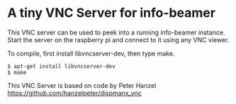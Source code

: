 A tiny VNC Server for info-beamer
=================================

This VNC server can be used to peek into a running
info-beamer instance. Start the server on the raspberry pi
and connect to it using any VNC viewer.

To compile, first install libvncserver-dev, then type make.

```
$ apt-get install libvncserver-dev
$ make
```

This VNC Server is based on code by Peter Hanzel 
https://github.com/hanzelpeter/dispmanx_vnc
